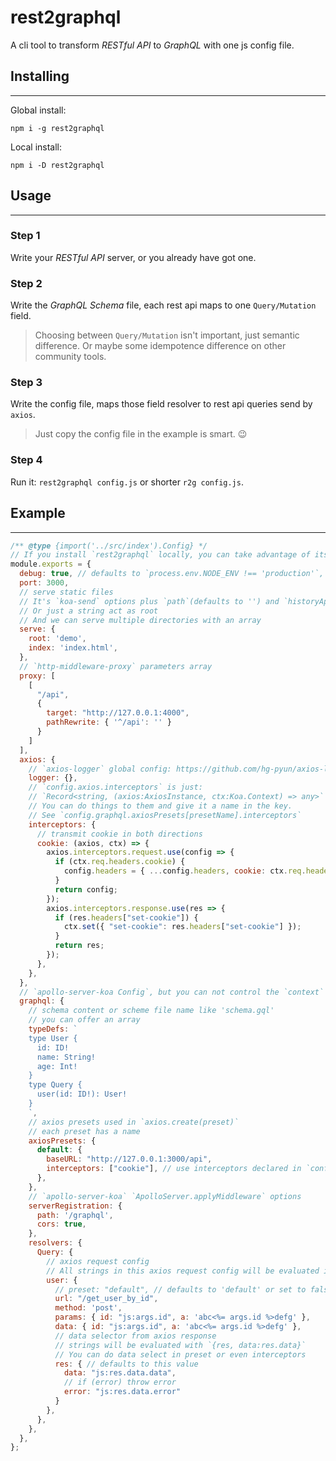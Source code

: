 # rest2graphql
A cli tool to transform *RESTful API* to *GraphQL* with one js config file.

## Installing
---------
Global install:
```
npm i -g rest2graphql
```

Local install:
```
npm i -D rest2graphql
```

## Usage
---------
### Step 1
Write your *RESTful API* server, or you already have got one.

### Step 2
Write the *GraphQL Schema* file, each rest api maps to one `Query/Mutation` field.
> Choosing between `Query/Mutation` isn't important, just semantic difference. Or maybe some idempotence difference on other community tools.

### Step 3
Write the config file, maps those field resolver to rest api queries send by `axios`.
> Just copy the config file in the example is smart. 😉

### Step 4
Run it: `rest2graphql config.js` or shorter `r2g config.js`.

## Example
---------
```js
/** @type {import('../src/index').Config} */
// If you install `rest2graphql` locally, you can take advantage of its type with the first line
module.exports = {
  debug: true, // defaults to `process.env.NODE_ENV !== 'production'`, and maybe future logging operations
  port: 3000,
  // serve static files
  // It's `koa-send` options plus `path`(defaults to '') and `historyApiFallback`(defaults to true if index is set)
  // Or just a string act as root
  // And we can serve multiple directories with an array
  serve: {
    root: 'demo',
    index: 'index.html',
  },
  // `http-middleware-proxy` parameters array
  proxy: [
    [
      "/api", 
      {
        target: "http://127.0.0.1:4000",
        pathRewrite: { '^/api': '' }
      }
    ]
  ],
  axios: {
    // `axios-logger` global config: https://github.com/hg-pyun/axios-logger
    logger: {},
    // `config.axios.interceptors` is just:
    // `Record<string, (axios:AxiosInstance, ctx:Koa.Context) => any>`
    // You can do things to them and give it a name in the key.
    // See `config.graphql.axiosPresets[presetName].interceptors`
    interceptors: {
      // transmit cookie in both directions
      cookie: (axios, ctx) => {
        axios.interceptors.request.use(config => {
          if (ctx.req.headers.cookie) {
            config.headers = { ...config.headers, cookie: ctx.req.headers.cookie };
          }
          return config;
        });
        axios.interceptors.response.use(res => {
          if (res.headers["set-cookie"]) {
            ctx.set({ "set-cookie": res.headers["set-cookie"] });
          }
          return res;
        });
      },
    },
  },
  // `apollo-server-koa Config`, but you can not control the `context`
  graphql: {
    // schema content or scheme file name like 'schema.gql'
    // you can offer an array
    typeDefs: `
    type User {
      id: ID!
      name: String!
      age: Int!
    }
    type Query {
      user(id: ID!): User!
    }
    `,
    // axios presets used in `axios.create(preset)`
    // each preset has a name
    axiosPresets: {
      default: {
        baseURL: "http://127.0.0.1:3000/api",
        interceptors: ["cookie"], // use interceptors declared in `config.axios.interceptors`
      },
    },
    // `apollo-server-koa` `ApolloServer.applyMiddleware` options
    serverRegistration: {
      path: '/graphql',
      cors: true,
    },
    resolvers: {
      Query: {
        // axios request config
        // All strings in this axios request config will be evaluated in js(startsWith 'js:') or rendered by ejs with `{source, args, ctx, info}`
        user: {
          // preset: "default", // defaults to 'default' or set to false to not use a preset
          url: "/get_user_by_id",
          method: 'post',
          params: { id: "js:args.id", a: 'abc<%= args.id %>defg' },
          data: { id: "js:args.id", a: 'abc<%= args.id %>defg' },
          // data selector from axios response
          // strings will be evaluated with `{res, data:res.data}`
          // You can do data select in preset or even interceptors
          res: { // defaults to this value
            data: "js:res.data.data",
            // if (error) throw error
            error: "js:res.data.error"
          }
        },
      },
    },
  },
};
```
